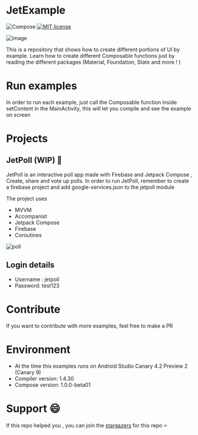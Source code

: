 # JetExample

![Compose](https://img.shields.io/badge/Compose-1.0.0--beta01-brightgreen)
[![MIT license](https://img.shields.io/badge/License-MIT-blue.svg)](https://lbesson.mit-license.org/)

![image](https://miro.medium.com/max/7086/1*CteVW3NQ6RR4mQ2bsL9SGQ.png)


This is a repository that shows how to create different portions of UI by example. Learn how to create different Composable functions just by reading the different packages (Material, Foundation, State and more ! )


# Run examples
In order to run each example, just call the Composable function inside setContent in the MainActivity, this will let you compile and see the example on screen

# Projects
## JetPoll (WIP) 👷
JetPoll is an interactive poll app made with Firebase and Jetpack Compose , Create, share and vote up polls.
In order to run JetPoll, remember to create a firebase project and add google-services.json to the jetpoll module

The project uses
- MVVM 
- Accompanist 
- Jetpack Compose
- Firebase
- Coroutines

![poll](https://i.imgur.com/xpUyuie.jpg)

## Login details
- Username : jetpoll
- Password: test123

# Contribute
If you want to contribute with more examples, feel free to make a PR

# Environment
- At the time this examples runs on Android Studio Canary 4.2 Preview 2 (Canary 9)
- Compiler version: 1.4.30
- Compose version: 1.0.0-beta01

# Support 😄
If this repo helped you , you can join the [stargazers](https://github.com/gastsail/TragosApp/stargazers) for this repo ⭐

